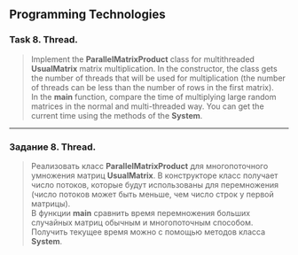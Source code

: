 ## Programming Technologies
### Task 8. Thread.
>Implement the **ParallelMatrixProduct** class for multithreaded **UsualMatrix** matrix multiplication. In the constructor, the class gets the number of threads that will be used for multiplication (the number of threads can be less than the number of rows in the first matrix).  
In the **main** function, compare the time of multiplying large random matrices in the normal and multi-threaded way. You can get the current time using the methods of the **System**.
---
### Задание 8. Thread.
>Реализовать класс **ParallelMatrixProduct** для многопоточного умножения матриц **UsualMatrix**. В конструкторе класс получает число потоков, которые будут использованы для перемножения (число потоков может быть меньше, чем число строк у первой матрицы).  
В функции **main** сравнить время перемножения больших случайных матриц обычным и многопоточным способом. Получить текущее время можно с помощью методов класса **System**.
